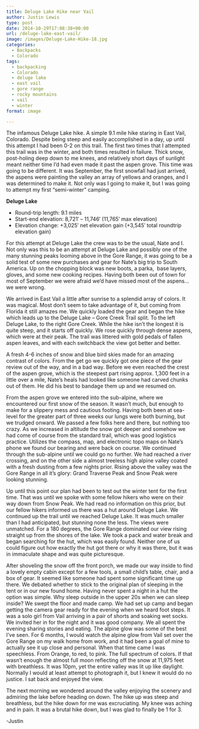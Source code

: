 ```yaml
---
title: Deluge Lake Hike near Vail
author: Justin Lewis
type: post
date: 2014-10-29T17:08:38+00:00
url: /deluge-lake-east-vail/
image: /images/Deluge-Lake-Hike-18.jpg
categories:
  - Backpacks
  - Colorado
tags:
  - backpacking
  - Colorado
  - deluge lake
  - east vail
  - gore range
  - rocky mountains
  - vail
  - winter
format: image

---
```

The infamous Deluge Lake hike. A simple 9.1 mile hike staring in East Vail, Colorado. Despite being steep and easily accomplished in a day, up until this attempt I had been 0-2 on this trail. The first two times that I attempted this trail was in the winter, and both times resulted in failure. Thick snow, post-holing deep down to me knees, and relatively short days of sunlight meant neither time I’d had even made it past the aspen grove. This time was going to be different. It was September, the first snowfall had just arrived, the aspens were painting the valley an array of yellows and oranges, and I was determined to make it. Not only was I going to make it, but I was going to attempt my first “semi-winter” camping.

**Deluge Lake**

  * Round-trip length: 9.1 miles
  * Start-end elevation: 8,721′ – 11,746′ (11,765′ max elevation)
  * Elevation change: +3,025′ net elevation gain (+3,545′ total roundtrip elevation gain)


For this attempt at Deluge Lake the crew was to be the usual, Nate and I. Not only was this to be an attempt at Deluge Lake and possibly one of the many stunning peaks looming above in the Gore Range, it was going to be a solid test of some new purchases and gear for Nate’s big trip to South America. Up on the chopping block was new boots, a parka,  base layers, gloves, and some new cooking recipes. Having both been out of town for most of September we were afraid we’d have missed most of the aspens…we were wrong.


  


We arrived in East Vail a little after sunrise to a splendid array of colors. It was magical. Most don’t seem to take advantage of it, but coming from Florida it still amazes me. We quickly loaded the gear and began the hike which leads up to the Deluge Lake – Gore Creek Trail split. To the left Deluge Lake, to the right Gore Creek. While the hike isn’t the longest it is quite steep, and it starts off quickly. We rose quickly through dense aspens, which were at their peak. The trail was littered with gold pedals of fallen aspen leaves, and with each switchback the view got better and better.


  


  


A fresh 4-6 inches of snow and blue bird skies made for an amazing contrast of colors. From the get go we quickly got one piece of the gear review out of the way, and in a bad way. Before we even reached the crest of the aspen grove, which is the steepest part rising approx. 1,300 feet in a little over a mile, Nate’s heals had looked like someone had carved chunks out of them. He did his best to bandage them up and we resumed on.

From the aspen grove we entered into the sub-alpine, where we encountered our first snow of the season. It wasn’t much, but enough to make for a slippery mess and cautious footing. Having both been at sea-level for the greater part of three weeks our lungs were both burning, but we trudged onward. We passed a few folks here and there, but nothing too crazy. As we increased in altitude the snow got deeper and somehow we had come of course from the standard trail, which was good logistics practice. Utilizes the compass, map, and electronic topo maps on Nate’s phone we found our bearing and were back on course. We continued through the sub-alpine until we could go no further. We had reached a river crossing, and on the other side a almost treeless high alpine valley coated with a fresh dusting from a few nights prior. Rising above the valley was the Gore Range in all it’s glory: Grand Traverse Peak and Snow Peak were looking stunning.


  


Up until this point our plan had been to test out the winter tent for the first time. That was until we spoke with some fellow hikers who were on their way down from Snow Peak. We had read no information on this prior, but our fellow hikers informed us there was a hut around Deluge Lake. We continued up the trail until we reached Deluge Lake. It was much smaller than I had anticipated, but stunning none the less. The views were unmatched. For a 180 degrees, the Gore Range dominated our view rising straight up from the shores of the lake. We took a pack and water break and began searching for the hut, which was easily found. Neither one of us could figure out how exactly the hut got there or why it was there, but it was in immaculate shape and was quite picturesque.


  


After shoveling the snow off the front porch, we made our way inside to find a lovely empty cabin except for a few tools, a small child’s table, chair, and a box of gear. It seemed like someone had spent some significant time up there. We debated whether to stick to the original plan of sleeping in the tent or in our new found home. Having never spent a night in a hut the option was simple. Why sleep outside in the upper 20s when we can sleep inside? We swept the floor and made camp. We had set up camp and began getting the camera gear ready for the evening when we heard foot steps. It was a solo girl from Vail arriving in a pair of shorts and soaking wet socks. We invited her in for the night and it was good company. We all spent the evening sharing stories and eating. The alpine glow was some of the best I’ve seen. For 6 months, I would watch the alpine glow from Vail set over the Gore Range on my walk home from work, and it had been a goal of mine to actually see it up close and personal. When that time came I was speechless. From Orange, to red, to pink. The full spectrum of colors. If that wasn’t enough the almost full moon reflecting off the snow at 11,975 feet with breathless. It was 10pm, yet the entire valley was lit up like daylight. Normally I would at least attempt to photograph it, but I knew it would do no justice. I sat back and enjoyed the view.


  


The next morning we wondered around the valley enjoying the scenery and admiring the lake before heading on down. The hike up was steep and breathless, but the hike down for me was excruciating. My knee was aching and in pain. It was a brutal hike down, but I was glad to finally be 1 for 3.

-Justin